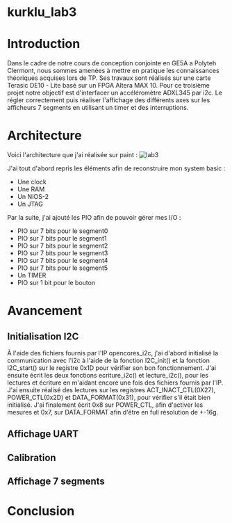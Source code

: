 # kurklu_lab3

# Introduction
Dans le cadre de notre cours de conception conjointe en GE5A a Polyteh Clermont, nous sommes amenées à mettre en pratique les connaissances théoriques acquises lors de TP. Ses travaux sont réalisés sur une carte Terasic DE10 - Lite basé sur un FPGA Altera MAX 10. Pour ce troisième projet notre objectif est d'interfacer un accéléromètre ADXL345 par i2c. Le régler correctement puis réaliser l'affichage des différents axes sur les afficheurs 7 segments en utilisant un timer et des interruptions.

# Architecture
Voici l'architecture que j'ai réalisée sur paint :
![lab3](https://user-images.githubusercontent.com/24780090/213120076-4c1e3f18-3208-48f5-9a04-559f55001bc2.png)

J'ai tout d'abord repris les éléments afin de reconstruire mon system basic :

* Une clock
* Une RAM
* Un NIOS-2
* Un JTAG

Par la suite, j'ai ajouté les PIO afin de pouvoir gérer mes I/O :

* PIO sur 7 bits pour le segment0
* PIO sur 7 bits pour le segment1
* PIO sur 7 bits pour le segment2
* PIO sur 7 bits pour le segment3
* PIO sur 7 bits pour le segment4
* PIO sur 7 bits pour le segment5
* Un TIMER
* PIO sur 1 bit pour le bouton

# Avancement

## Initialisation I2C

À l'aide des fichiers fournis par l'IP opencores_i2c, j'ai d'abord initialisé la communication avec l'i2c à l'aide de la fonction I2C_init() et la fonction I2C_start() sur le registre 0x1D pour vérifier son bon fonctionnement. J'ai ensuite écrit les deux fonctions ecriture_i2c() et lecture_i2c(), pour les lectures et écriture en m'aidant encore une fois des fichiers fournis par l'IP. J'ai ensuite réalisé des lectures sur les registres ACT_INACT_CTL(0X27), POWER_CTL(0x2D) et DATA_FORMAT(0x31), pour vérifier s'il était bien initialisé. J'ai finalement écrit 0x8 sur POWER_CTL, afin d'activer les mesures et 0x7, sur DATA_FORMAT afin d'être en full résolution de +-16g.

## Affichage UART
## Calibration
## Affichage 7 segments

# Conclusion
